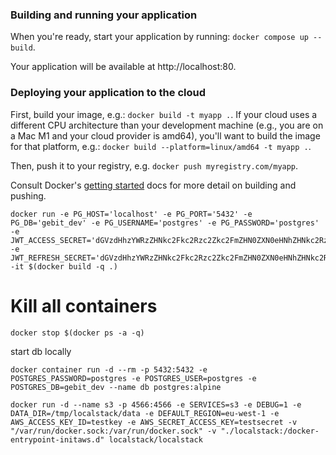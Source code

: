 ### Building and running your application

When you're ready, start your application by running:
`docker compose up --build`.

Your application will be available at http://localhost:80.

### Deploying your application to the cloud

First, build your image, e.g.: `docker build -t myapp .`.
If your cloud uses a different CPU architecture than your development
machine (e.g., you are on a Mac M1 and your cloud provider is amd64),
you'll want to build the image for that platform, e.g.:
`docker build --platform=linux/amd64 -t myapp .`.

Then, push it to your registry, e.g. `docker push myregistry.com/myapp`.

Consult Docker's [getting started](https://docs.docker.com/go/get-started-sharing/)
docs for more detail on building and pushing.

```
docker run -e PG_HOST='localhost' -e PG_PORT='5432' -e PG_DB='gebit_dev' -e PG_USERNAME='postgres' -e PG_PASSWORD='postgres' -e JWT_ACCESS_SECRET='dGVzdHhzYWRzZHNkc2Fkc2Rzc2Zkc2FmZHN0ZXN0eHNhZHNkc2RzYWRzZHNzZmRzYWZkcw==' -e JWT_REFRESH_SECRET='dGVzdHhzYWRzZHNkc2Fkc2Rzc2Zkc2FmZHN0ZXN0eHNhZHNkc2RzYWRzZHNzZmRzYWZkcw==' -it $(docker build -q .)
```

# Kill all containers
```
docker stop $(docker ps -a -q)
```

start db locally
```
docker container run -d --rm -p 5432:5432 -e POSTGRES_PASSWORD=postgres -e POSTGRES_USER=postgres -e POSTGRES_DB=gebit_dev --name db postgres:alpine
```
```
docker run -d --name s3 -p 4566:4566 -e SERVICES=s3 -e DEBUG=1 -e DATA_DIR=/tmp/localstack/data -e DEFAULT_REGION=eu-west-1 -e AWS_ACCESS_KEY_ID=testkey -e AWS_SECRET_ACCESS_KEY=testsecret -v "/var/run/docker.sock:/var/run/docker.sock" -v "./localstack:/docker-entrypoint-initaws.d" localstack/localstack 
```

